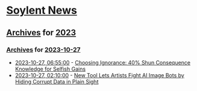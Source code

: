 # [Soylent News](../../../README.md)

## [Archives](../../index.md) for [2023](../index.md)

### [Archives](../../index.md) for [2023-10-27](index.md)

* [2023-10-27, 06:55:00](https://soylentnews.org/article.pl?sid=23/10/26/0318232&from=rss) - [Choosing Ignorance: 40% Shun Consequence Knowledge for Selfish Gains](https://soylentnews.org/article.pl?sid=23/10/26/0318232&from=rss)
* [2023-10-27, 02:10:00](https://soylentnews.org/article.pl?sid=23/10/26/039238&from=rss) - [New Tool Lets Artists Fight AI Image Bots by Hiding Corrupt Data in Plain Sight](https://soylentnews.org/article.pl?sid=23/10/26/039238&from=rss)
